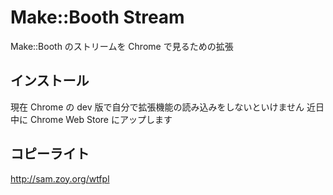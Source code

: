 # Make::Booth Stream

Make::Booth のストリームを Chrome で見るための拡張

## インストール

現在 Chrome の dev 版で自分で拡張機能の読み込みをしないといけません
近日中に Chrome Web Store にアップします

## コピーライト

http://sam.zoy.org/wtfpl
